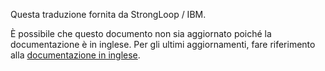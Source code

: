 <p>Questa traduzione fornita da StrongLoop / IBM.</p>

È possibile che questo documento non sia aggiornato poiché la documentazione è in inglese. Per gli ultimi aggiornamenti, fare riferimento alla <a href='{{ page.url | replace: "/it/", "/en/" }}'>documentazione in inglese</a>.

